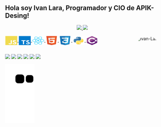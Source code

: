 ## Hola soy Ivan Lara, Programador y CIO de APIK-Desing!
<div align="center">
  <a href="https://github.com/GamerPc">
  <img height="180em" src="https://github-readme-stats.vercel.app/api?username=GamerPc&show_icons=true&theme=tokyonight&include_all_commits=true&count_private=true"/>
  <img height="180em"  src="https://github-readme-stats.vercel.app/api/top-langs/?username=GamerPc&layout=javascript,css,scss,html,java,c++&theme=tokyonight">

</div>
  
<div style="display: inline_block"><br>
  <img align="center" alt="Rafa-Js" height="30" width="40" src="https://raw.githubusercontent.com/devicons/devicon/master/icons/javascript/javascript-plain.svg">
  <img align="center" alt="Rafa-Ts" height="30" width="40" src="https://raw.githubusercontent.com/devicons/devicon/master/icons/typescript/typescript-plain.svg">
  <img align="center" alt="Rafa-React" height="30" width="40" src="https://raw.githubusercontent.com/devicons/devicon/master/icons/react/react-original.svg">
  <img align="center" alt="Rafa-HTML" height="30" width="40" src="https://raw.githubusercontent.com/devicons/devicon/master/icons/html5/html5-original.svg">
  <img align="center" alt="Rafa-CSS" height="30" width="40" src="https://raw.githubusercontent.com/devicons/devicon/master/icons/css3/css3-original.svg">
  <img align="center" alt="Rafa-Python" height="30" width="40" src="https://raw.githubusercontent.com/devicons/devicon/master/icons/python/python-original.svg">
  <img align="center" alt="Rafa-Csharp" height="30" width="40" src="https://raw.githubusercontent.com/devicons/devicon/master/icons/csharp/csharp-original.svg">
  <img align="right" alt="Ivan-Lara" height="150" style="border-radius:50px;" src="https://instagram.fmex22-1.fna.fbcdn.net/v/t51.2885-19/s150x150/47692580_499126737161123_9055060338768084992_n.jpg?_nc_ht=instagram.fmex22-1.fna.fbcdn.net&_nc_cat=111&_nc_ohc=8m7ajWpGlq4AX_aH92T&edm=ABfd0MgBAAAA&ccb=7-4&oh=00_AT88Trf9ysBaUVAFpVW31WPHObMx5WUxLsRETES6Nme3qQ&oe=61F0260D&_nc_sid=7bff83">
</div>
  
  ##
 
<div> 
  
  <a href="https://www.youtube.com/channel/UCTRiUIiBQhDccDN64isqtCw" target="_blank"><img src="https://img.shields.io/badge/YouTube-FF0000?style=for-the-badge&logo=youtube&logoColor=white" target="_blank"></a>
  <a href="https://www.instagram.com/ivan_lara_m/" target="_blank"><img src="https://img.shields.io/badge/-Instagram-%23E4405F?style=for-the-badge&logo=instagram&logoColor=white" target="_blank"></a>
 	<a href="https://www.twitch.tv/gamerpc1994" target="_blank"><img src="https://img.shields.io/badge/Twitch-9146FF?style=for-the-badge&logo=twitch&logoColor=white" target="_blank"></a>
 <a href="https://discord.gg/ys2jdYgG" target="_blank"><img src="https://img.shields.io/badge/Discord-7289DA?style=for-the-badge&logo=discord&logoColor=white" target="_blank"></a> 
  <a href = "laraivan9498@gmail.com"><img src="https://img.shields.io/badge/-Gmail-%23333?style=for-the-badge&logo=gmail&logoColor=white" target="_blank"></a>
  <a href="https://www.linkedin.com/in/ivan-lara-miranda-934756120/" target="_blank"><img src="https://img.shields.io/badge/-LinkedIn-%230077B5?style=for-the-badge&logo=linkedin&logoColor=white" target="_blank"></a> 
 
  ![Snake animation](https://github.com/GamerPc/GamerPc/blob/output/github-contribution-grid-snake.svg)
 
</div>
